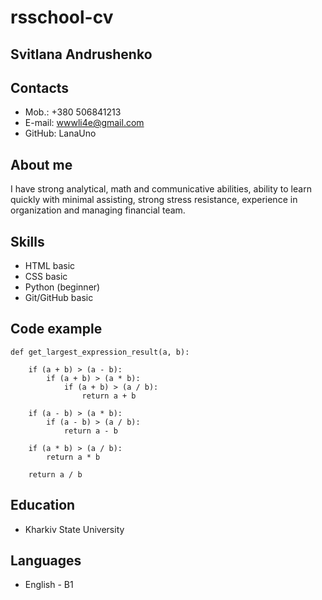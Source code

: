 # rsschool-cv
## Svitlana Andrushenko
## Contacts
* Mob.: +380 506841213
* E-mail: wwwli4e@gmail.com
* GitHub: LanaUno
## About me
I have strong analytical, math and communicative abilities, ability to learn quickly with minimal assisting, strong stress resistance, experience in organization and managing financial team.
## Skills
* HTML basic
* CSS basic
* Python (beginner)
* Git/GitHub basic
## Code example
    def get_largest_expression_result(a, b):

        if (a + b) > (a - b):
            if (a + b) > (a * b):   
                if (a + b) > (a / b): 
                    return a + b

        if (a - b) > (a * b):   
            if (a - b) > (a / b):
                return a - b   
  
        if (a * b) > (a / b): 
            return a * b    
    
        return a / b
## Education
* Kharkiv State University 
## Languages 
* English - B1   